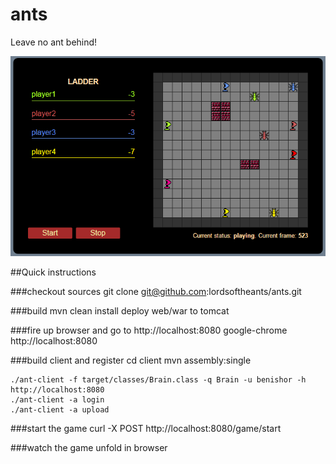 # ants
Leave no ant behind!

![screenshot](screenshots/readme_screen.png "A game in progress")

##Quick instructions
	
###checkout sources
	git clone git@github.com:lordsoftheants/ants.git

###build
	mvn clean install
	deploy web/war to tomcat

###fire up browser and go to http://localhost:8080
	google-chrome http://localhost:8080

###build client and register
	cd client
	mvn assembly:single
	
	./ant-client -f target/classes/Brain.class -q Brain -u benishor -h http://localhost:8080 
	./ant-client -a login
	./ant-client -a upload
	
###start the game
	curl -X POST http://localhost:8080/game/start

###watch the game unfold in browser

